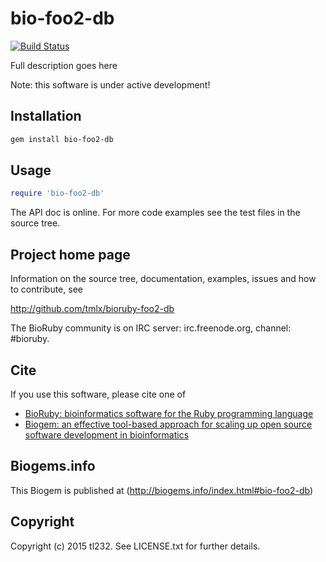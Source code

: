# bio-foo2-db

[![Build Status](https://secure.travis-ci.org/tmlx/bioruby-foo2-db.png)](http://travis-ci.org/tmlx/bioruby-foo2-db)

Full description goes here

Note: this software is under active development!

## Installation

```sh
gem install bio-foo2-db
```

## Usage

```ruby
require 'bio-foo2-db'
```

The API doc is online. For more code examples see the test files in
the source tree.
        
## Project home page

Information on the source tree, documentation, examples, issues and
how to contribute, see

  http://github.com/tmlx/bioruby-foo2-db

The BioRuby community is on IRC server: irc.freenode.org, channel: #bioruby.

## Cite

If you use this software, please cite one of
  
* [BioRuby: bioinformatics software for the Ruby programming language](http://dx.doi.org/10.1093/bioinformatics/btq475)
* [Biogem: an effective tool-based approach for scaling up open source software development in bioinformatics](http://dx.doi.org/10.1093/bioinformatics/bts080)

## Biogems.info

This Biogem is published at (http://biogems.info/index.html#bio-foo2-db)

## Copyright

Copyright (c) 2015 tl232. See LICENSE.txt for further details.

